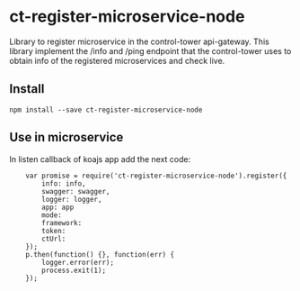 # ct-register-microservice-node
Library to register microservice in the control-tower api-gateway. This library implement the /info and /ping endpoint that the control-tower uses to obtain info of the registered microservices and check live.


## Install
````
npm install --save ct-register-microservice-node
````

## Use in microservice
In listen callback of koajs app add the next code:
````
    var promise = require('ct-register-microservice-node').register({
        info: info,
        swagger: swagger,
        logger: logger, 
        app: app
        mode: 
        framework:
        token: 
        ctUrl:
    });
    p.then(function() {}, function(err) {
        logger.error(err);
        process.exit(1);
    });
````
